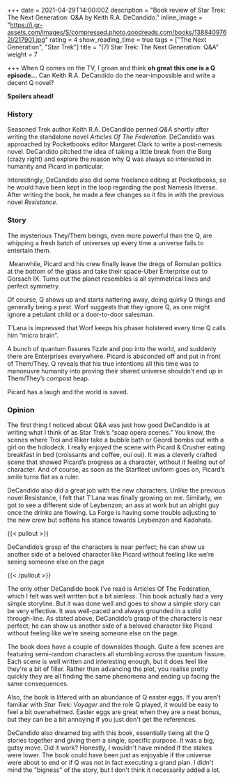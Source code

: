 +++
date = 2021-04-29T14:00:00Z
description = "Book review of Star Trek: The Next Generation: Q&A by Keith R.A. DeCandido."
inline_image = "https://i.gr-assets.com/images/S/compressed.photo.goodreads.com/books/1388409762l/217901.jpg"
rating = 4
show_reading_time = true
tags = ["The Next Generation", "Star Trek"]
title = "(7) Star Trek: The Next Generation: Q&A"
weight = 7

+++
When Q comes on the TV, I groan and think **oh great this one is a Q episode...** Can Keith R.A. DeCandido do the near-impossible and write a decent Q novel?

**Spoilers ahead!**

<!--more-->

### History

Seasoned Trek author Keith R.A. DeCandido penned _Q&A_ shortly after writing the standalone novel _Articles Of The Federation._ DeCandido was approached by Pocketbooks editor Margaret Clark to write a post-nemesis novel. DeCandido pitched the idea of taking a little break from the Borg (crazy right) and explore the reason why Q was always so interested in humanity and Picard in particular.

  
Interestingly, DeCandido also did some freelance editing at Pocketbooks, so he would have been kept in the loop regarding the post Nemesis litverse.  
After writing the book, he made a few changes so it fits in with the previous novel _Resistance_.

### Story

The mysterious They/Them beings, even more powerful than the Q, are whipping a fresh batch of universes up every time a universe fails to entertain them. 

 Meanwhile, Picard and his crew finally leave the dregs of Romulan politics at the bottom of the glass and take their space-Uber Enterprise out to Gorsach IX. Turns out the planet resembles is all symmetrical lines and perfect symmetry. 

Of course, Q shows up and starts nattering away, doing quirky Q things and generally being a pest. Worf suggests that they ignore Q, as one might ignore a petulant child or a door-to-door salesman. 

T’Lana is impressed that Worf keeps his phaser holstered every time Q calls him “micro brain”. 

A bunch of quantum fissures fizzle and pop into the world, and suddenly there are Enterprises everywhere. Picard is absconded off and put in front of Them/They. Q reveals that his true intentions all this time was to manoeuvre humanity into proving their shared universe shouldn’t end up in Them/They’s compost heap. 

Picard has a laugh and the world is saved.

### Opinion

The first thing I noticed about Q&A was just how good DeCandido is at writing what I think of as Star Trek’s “soap opera scenes.” You know, the scenes where Troi and Riker take a bubble bath or Geordi bombs out with a girl on the holodeck. I really enjoyed the scene with Picard & Crusher eating breakfast in bed (croissants and coffee, oui oui). It was a cleverly crafted scene that showed Picard’s progress as a character, without it feeling out of character. And of course, as soon as the Starfleet uniform goes on, Picard’s smile turns flat as a ruler. 

DeCandido also did a great job with the new characters. Unlike the previous novel Resistance, I felt that T’Lana was finally growing on me. Similarly, we got to see a different side of Leybenzon; an ass at work but an alright guy once the drinks are flowing. La Forge is having some trouble adjusting to the new crew but softens his stance towards Leybenzon and Kadohata. 

{{< pullout >}}

DeCandido’s grasp of the characters is near perfect; he can show us another side of a beloved character like Picard without feeling like we’re seeing someone else on the page

{{< /pullout >}}

The only other DeCandido book I’ve read is Articles Of The Federation, which I felt was well written but a bit aimless. This book actually had a very simple storyline. But it was done well and goes to show a simple story can be very effective. It was well-paced and always grounded in a solid through-line. As stated above, DeCandido’s grasp of the characters is near perfect; he can show us another side of a beloved character like Picard without feeling like we’re seeing someone else on the page.

The book does have a couple of downsides though. Quite a few scenes are featuring semi-random characters all stumbling across the quantum fissure. Each scene is well written and interesting enough, but it does feel like they're a bit of filler. Rather than advancing the plot, you realise pretty quickly they are all finding the same phenomena and ending up facing the same consequences.

Also, the book is littered with an abundance of Q easter eggs. If you aren't familiar with _Star Trek: Voyager_ and the role Q played, it would be easy to feel a bit overwhelmed. Easter eggs are great when they are a neat bonus, but they can be a bit annoying if you just don't get the references.

DeCandido also dreamed big with this book, essentially tieing all the Q stories together and giving them a single, specific purpose. It was a big, gutsy move. Did it work? Honestly, I wouldn't have minded if the stakes were lower. The book could have been just as enjoyable if the universe were about to end or if Q was not in fact executing a grand plan. I didn't mind the "bigness" of the story, but I don't think it necessarily added a lot.